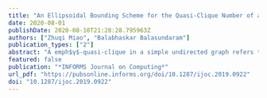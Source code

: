 ```yaml
---
title: "An Ellipsoidal Bounding Scheme for the Quasi-Clique Number of a Graph"
date: 2020-08-01
publishDate: 2020-08-10T21:28:28.795963Z
authors: ["Zhuqi Miao", "Balabhaskar Balasundaram"]
publication_types: ["2"]
abstract: "A emph$γ$-quasi-clique in a simple undirected graph refers to a subset of vertices that induces a subgraph with edge density at least $γ ın [0,1]$. When $γ=1$, this definition corresponds to a classical clique. When $γ<1$, it relaxes the requirement of all possible edges by the clique  definition. Quasi-clique detection has been used in graph-based data mining to  find dense clusters, especially in large-scale error-prone data sets in which the clique model can be overly restrictive. The emphmaximum $γ$-quasi-clique problem,  seeking a $γ$-quasi-clique of maximum cardinality in the given graph, can be formulated as an optimization problem with a linear objective function and a single quadratic constraint in binary variables. This article investigates the Lagrangian dual of this formulation, and develops an upper-bounding technique using the geometry of ellipsoids to bound the Lagrangian dual. The tightness of the upper-bound is compared to those obtained from multiple mixed-integer programming formulations of the problem via experiments on  benchmark instances."
featured: false
publication: "*INFORMS Journal on Computing*"
url_pdf: "https://pubsonline.informs.org/doi/10.1287/ijoc.2019.0922"
doi: "10.1287/ijoc.2019.0922"
---
```


